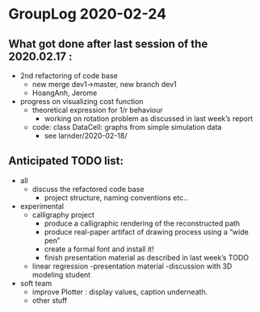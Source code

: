 # GroupLog 2020-02-24


## What got done after last session of the 2020.02.17 :



- 2nd refactoring of code base
	- new merge dev1->master, new branch dev1
	- HoangAnh, Jerome
- progress on visualizing cost function
	- theoretical expression for 1/r behaviour
		- working on rotation problem as discussed in last week’s report
	- code: class DataCell: graphs from simple simulation data
		- see larnder/2020-02-18/

## Anticipated TODO list:
- all
	- discuss the refactored code base
		- project structure, naming conventions etc..
- experimental
	- calligraphy project
		- produce a calligraphic rendering of the reconstructed path
		- produce real-paper artifact of drawing process using a “wide pen”
		- create a formal font and install it!
		- finish presentation material as described in last week’s TODO
	- linear regression
		-presentation material
		-discussion with 3D modeling student
- soft team
	- improve Plotter : display values, caption underneath.
	- other stuff


